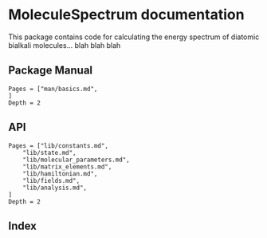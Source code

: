 # MoleculeSpectrum documentation

This package contains code for calculating the energy spectrum of diatomic bialkali molecules... blah blah blah

## Package Manual
```@contents
Pages = ["man/basics.md",
]
Depth = 2
```

## API
```@contents
Pages = ["lib/constants.md",
    "lib/state.md",
    "lib/molecular_parameters.md",
    "lib/matrix_elements.md",
    "lib/hamiltonian.md",
    "lib/fields.md",
    "lib/analysis.md",
]
Depth = 2
```

## Index